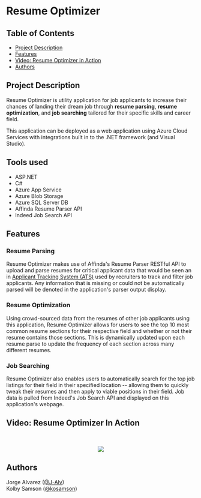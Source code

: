 # Resume Optimizer

## Table of Contents
* [Project Description](#project-description)
* [Features](#features)
* [Video: Resume Optimizer in Action](#video)
* [Authors](#authors)

<a name="#project-description"></a>

## Project Description
Resume Optimizer is utility application for job applicants to increase their chances of landing their dream job through **resume parsing**, **resume optimization**, and **job searching** tailored for their specific skills and career field. 

This application can be deployed as a web application using Azure Cloud Services with integrations built in to the .NET framework (and Visual Studio).

## Tools used 
* ASP.NET
* C# 
* Azure App Service
* Azure Blob Storage
* Azure SQL Server DB
* Affinda Resume Parser API
* Indeed Job Search API

<a name="#features"></a>

## Features

### Resume Parsing
Resume Optimizer makes use of Affinda's Resume Parser RESTful API to upload and parse resumes for critical applicant data that would be seen an in [Applicant Tracking System (ATS)](https://en.wikipedia.org/wiki/Applicant_tracking_system) used by recruiters to track and filter job applicants. Any information that is missing or could not be automatically parsed will be denoted in the application's parser output display.

### Resume Optimization
Using crowd-sourced data from the resumes of other job applicants using this application, Resume Optimizer allows for users to see the top 10 most common resume sections for their respective field and whether or not their resume contains those sections. This is dynamically updated upon each resume parse to update the frequency of each section across many different resumes.

### Job Searching
Resume Optimizer also enables users to automatically search for the top job listings for their field in their specified location -- allowing them to quickly tweak their resumes and then apply to viable positions in their field. Job data is pulled from Indeed's Job Search API and displayed on this application's webpage.

<a name="#video"></a>

## Video: Resume Optimizer In Action
<br>

<p align="center">
    <img align=center src="https://media.giphy.com/media/P764kqXfpG6eiz9jDS/giphy.gif">
</p>

<a name="#authors"></a>

## Authors
Jorge Alvarez ([@J-Alv](https://github.com/J-Alv))
<br>
Kolby Samson ([@kosamson](https://github.com/kosamson))
